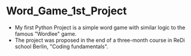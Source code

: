 # Word_Game_1st_Project
- My first Python Project is a simple word game with similar logic to the famous "Wordlee" game. 
- The project was proposed in the end of a three-month course in ReDi school Berlin, "Coding fundamentals".
